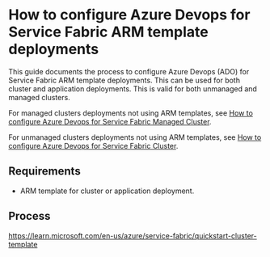 # How to configure Azure Devops for Service Fabric ARM template deployments

This guide documents the process to configure Azure Devops (ADO) for Service Fabric ARM template deployments. This can be used for both cluster and application deployments. This is valid for both unmanaged and managed clusters. 

For managed clusters deployments not using ARM templates, see [How to configure Azure Devops for Service Fabric Managed Cluster](../How%20to%20configure%20Azure%20Devops%20for%20Service%20Fabric%20managed%20cluster.md).

For unmanaged clusters deployments not using ARM templates, see [How to configure Azure Devops for Service Fabric Cluster](../How%20to%20configure%20Azure%20Devops%20for%20Service%20Fabric%20cluster.md).

## Requirements

- ARM template for cluster or application deployment.

<!-- todo -->

## Process

<!-- todo -->


https://learn.microsoft.com/en-us/azure/service-fabric/quickstart-cluster-template